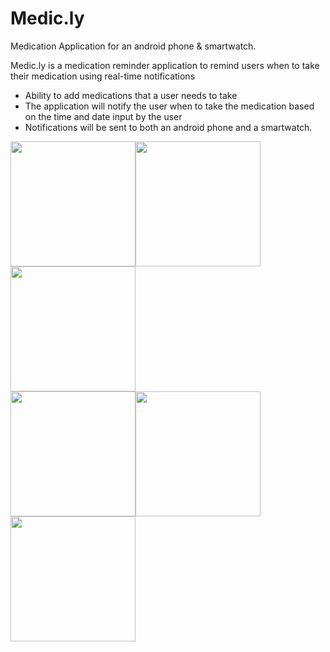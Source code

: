 # Medic.ly
Medication Application for an android phone & smartwatch.

Medic.ly is a medication reminder application to remind users when to take their medication using real-time notifications

- Ability to add medications that a user needs to take 
- The application will notify the user when to take the medication based on the time and date input by the user
- Notifications will be sent to both an android phone and a smartwatch.

<img src="https://user-images.githubusercontent.com/80282510/235908385-40825cde-3f61-4a4c-916d-3d0bfd26e298.png" width="200" ><img src="https://user-images.githubusercontent.com/80282510/235908404-2864c069-1b9f-4cc8-b081-daebcc9e70d7.png" width="200" ><img src="https://user-images.githubusercontent.com/80282510/235908412-cd2eee7d-2f1d-40f8-96f5-f4c46f3ba297.png" width="200" > <br>
<img src="https://user-images.githubusercontent.com/80282510/235908419-5e90f3de-5da4-466d-b346-c7c0afe9ac70.png" width="200" ><img src="https://user-images.githubusercontent.com/80282510/235908426-82c01353-4ba8-463d-9917-c914635a1ce1.png" width="200" ><img src="https://user-images.githubusercontent.com/80282510/235908436-0ca16607-dac4-4f25-9d78-c979485419dc.png" width="200" >
